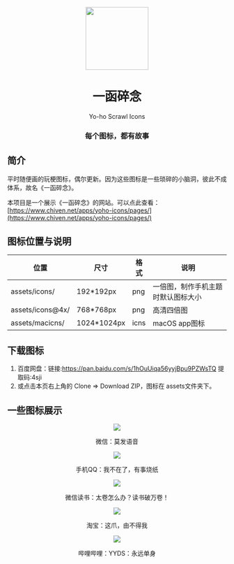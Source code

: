 <p align="center">
  <img width="144px" src="https://www.chiven.net/apps/yoho-icons/assets/icons@4x/com.zcool.community.png" />
</p>

<h1 align="center">一函碎念</h1>
<p align="center">
    Yo-ho Scrawl Icons
    <br>
    <h3 align="center">每个图标，都有故事</h3>
</p>

## 简介

平时随便画的玩梗图标，偶尔更新。因为这些图标是一些琐碎的小脑洞，彼此不成体系，故名《一函碎念》。

本项目是一个展示《一函碎念》的网站。可以点此查看：
[https://www.chiven.net/apps/yoho-icons/pages/](https://www.chiven.net/apps/yoho-icons/pages/)


## 图标位置与说明

| 位置 | 尺寸 | 格式 | 说明 |
| --- | --- | --- | --- |
| assets/icons/ | 192*192px | png | 一倍图，制作手机主题时默认图标大小 |
| assets/icons@4x/ | 768*768px | png | 高清四倍图 |
| assets/macicns/ | 1024*1024px | icns | macOS app图标 |

## 下载图标

1. 百度网盘：链接:https://pan.baidu.com/s/1hOuUiqa56yyjBpu9PZWsTQ 提取码:4sji
2. 或点击本页右上角的 Clone => Download ZIP，图标在 assets文件夹下。

## 一些图标展示

<p align="center">
<img src="https://www.chiven.net/apps/yoho-icons/assets/icons/com.tencent.mm.png"/></p>
<p align="center">微信：莫发语音</p>

<p align="center">
<img src="https://www.chiven.net/apps/yoho-icons/assets/icons/com.tencent.mobileqq.png"/></p>
<p align="center">手机QQ：我不在了，有事烧纸</p>

<p align="center">
<img src="https://www.chiven.net/apps/yoho-icons/assets/icons/com.tencent.weread.png"/></p>
<p align="center">微信读书：太卷怎么办？读书破万卷！</p>

<p align="center">
<img class="card-icon" src="https://www.chiven.net/apps/yoho-icons/assets/icons/com.taobao.taobao.png"/></p>
<p align="center">淘宝：这爪，由不得我</p>

<p align="center">
<img class="card-icon" src="https://www.chiven.net/apps/yoho-icons/assets/icons/tv.danmaku.bili.png"/></p>
<p align="center">哔哩哔哩：YYDS：永远单身</p>
